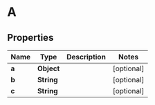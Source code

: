 

# A


## Properties

| Name | Type | Description | Notes |
|------------ | ------------- | ------------- | -------------|
|**a** | **Object** |  |  [optional] |
|**b** | **String** |  |  [optional] |
|**c** | **String** |  |  [optional] |



